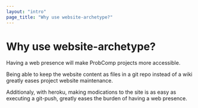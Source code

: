 ```yaml
---
layout: "intro"
page_title: "Why use website-archetype?"
---
```


# Why use website-archetype?

Having a web presence will make ProbComp projects more accessible.

Being able to keep the website content as files in a git repo instead of a wiki
greatly eases project website maintenance.

Additionaly, with heroku, making modications to the site is as easy as executing
a git-push, greatly eases the burden of having a web presence.
